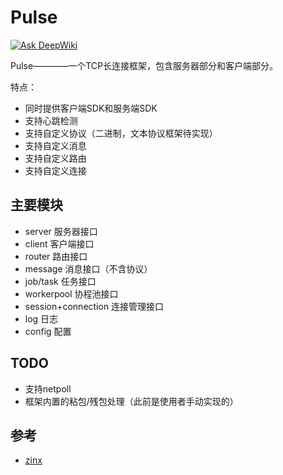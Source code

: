 # Pulse

[![Ask DeepWiki](https://deepwiki.com/badge.svg)](https://deepwiki.com/Meha555/pulse)

Pulse————一个TCP长连接框架，包含服务器部分和客户端部分。

特点：
- 同时提供客户端SDK和服务端SDK
- 支持心跳检测
- 支持自定义协议（二进制，文本协议框架待实现）
- 支持自定义消息
- 支持自定义路由
- 支持自定义连接

## 主要模块

- server 服务器接口
- client 客户端接口
- router 路由接口
- message 消息接口（不含协议）
- job/task 任务接口
- workerpool 协程池接口
- session+connection 连接管理接口
- log 日志
- config 配置

## TODO

- 支持netpoll
- 框架内置的粘包/残包处理（此前是使用者手动实现的）

## 参考

- [zinx](https://github.com/aceld/zinx)